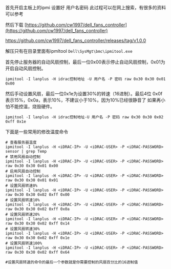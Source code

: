 首先开启主板上的ipmi 设置好 用户名密码
此过程可以在网上搜索，有很多的资料可以参考

然后下载 [https://github.com/cw1997/dell_fans_controller](https://github.com/cw1997/dell_fans_controller)

https://github.com/cw1997/dell_fans_controller/releases/tag/v1.0.0

解压只有在目录里面有ipmltool `Dell\SysMgt\bmc\ipmitool.exe`

首先停止服务器的自动风扇控制，最后一位0x00表示停止自动风扇控制，0x01为开启自动风扇控制。

```shell
ipmitool -I lanplus -H idrac控制地址 -U 用户名 -P 密码 raw 0x30 0x30 0x01 0x00

```

然后手动设置风扇，最后一位0x1e为设置30%的转速（16进制）。最后4位 0x0f 表示15%，0x0a，表示10%，不建议小于10%，因为10%已经很静音了 如果再小怕不能控温，烧毁硬件。

```shell
ipmitool -I lanplus -H idrac控制地址-U 用户名 -P 密码 raw 0x30 0x30 0x02 0xff 0x1e
```

下面是一些常用的修改温度命令

```shell
# 查看服务器温度
ipmitool -I lanplus -H <iDRAC-IP> -U <iDRAC-USER> -P <iDRAC-PASSWORD> sensor | grep Temp
# 禁用风扇自动控制
ipmitool -I lanplus -H <iDRAC-IP> -U <iDRAC-USER> -P <iDRAC-PASSWORD> raw 0x30 0x30 0x01 0x00
# 启用风扇自动控制
ipmitool -I lanplus -H <iDRAC-IP> -U <iDRAC-USER> -P <iDRAC-PASSWORD> raw 0x30 0x30 0x01 0x01
# 设置风扇转速0%
ipmitool -I lanplus -H <iDRAC-IP> -U <iDRAC-USER> -P <iDRAC-PASSWORD> raw 0x30 0x30 0x02 0xff 0x00
# 设置风扇转速10%
ipmitool -I lanplus -H <iDRAC-IP> -U <iDRAC-USER> -P <iDRAC-PASSWORD> raw 0x30 0x30 0x02 0xff 0x0a
# 设置风扇转速20%
ipmitool -I lanplus -H <iDRAC-IP> -U <iDRAC-USER> -P <iDRAC-PASSWORD> raw 0x30 0x30 0x02 0xff 0x14
# 设置风扇转速30%
ipmitool -I lanplus -H <iDRAC-IP> -U <iDRAC-USER> -P <iDRAC-PASSWORD> raw 0x30 0x30 0x02 0xff 0x1e
# 设置风扇转速100%
ipmitool -I lanplus -H <iDRAC-IP> -U <iDRAC-USER> -P <iDRAC-PASSWORD> raw 0x30 0x30 0x02 0xff 0x64

#设置风扇转速的命令的最后一个参数就是你需要控制的风扇百分比的16进制值

```
